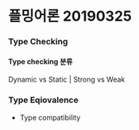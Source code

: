 # 플밍어론 20190325



### Type Checking





#### Type checking 분류

Dynamic vs Static | Strong vs Weak





### Type Eqiovalence

* Type compatibility